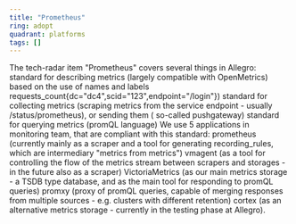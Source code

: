 ```yaml
---
title: "Prometheus"
ring: adopt
quadrant: platforms
tags: []
---
```


The tech-radar item "Prometheus" covers several things in Allegro: standard for describing metrics (largely compatible
with OpenMetrics) based on the use of names and labels requests_count{dc="dc4",scid="123",endpoint="/login"}) standard
for collecting metrics (scraping metrics from the service endpoint - usually /status/prometheus), or sending them (
so-called pushgateway) standard for querying metrics (promQL language) We use 5 applications in monitoring team, that
are compliant with this standard: prometheus (currently mainly as a scraper and a tool for generating recording_rules,
which are intermediary "metrics from metrics") vmagent (as a tool for controlling the flow of the metrics stream between
scrapers and storages - in the future also as a scraper) VictoriaMetrics (as our main metrics storage - a TSDB type
database, and as the main tool for responding to promQL queries) promxy (proxy of promQL queries, capable of merging
responses from multiple sources - e.g. clusters with different retention) cortex (as an alternative metrics storage -
currently in the testing phase at Allegro). 
